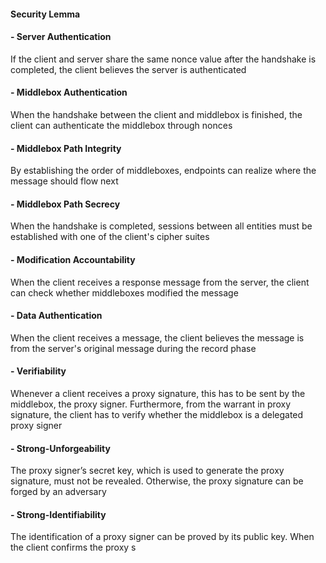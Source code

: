 #### Security Lemma
  #### - Server Authentication
   If the client and server share the same nonce value after the handshake is completed, the client believes the server is authenticated
 
  #### - Middlebox Authentication
When the handshake between the client and middlebox is finished, the client can authenticate the middlebox through nonces

  #### - Middlebox Path Integrity
By establishing the order of middleboxes, endpoints can realize where the message should flow next

  #### - Middlebox Path Secrecy
When the handshake is completed, sessions between all entities must be established with one of the client's cipher suites

  #### -  Modification Accountability
When the client receives a response message from the server, the client can check whether middleboxes modified the message

  #### -  Data Authentication
When the client receives a message, the client believes the message is from the server's original message during the record phase

  #### -  Verifiability
Whenever a client receives a proxy signature, this has to be sent by the middlebox, the proxy signer. Furthermore, from the warrant in proxy signature, the client has to verify whether the middlebox is a delegated proxy signer

  #### -  Strong-Unforgeability
The proxy signer’s secret key, which is used to generate the proxy signature, must not be revealed. Otherwise, the proxy signature can be forged by an adversary

  #### -  Strong-Identifiability
  The identification of a proxy signer can be proved by its public key. When the client confirms the proxy s
